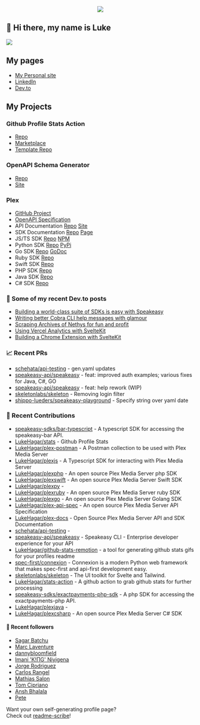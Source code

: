 <div align="center">
   <img src="https://raw.githubusercontent.com/LukeHagar/github-stats-remotion/main/out/readme.gif">
</div>

## 👋 Hi there, my name is Luke

<a href="https://hits.seeyoufarm.com"><img src="https://hits.seeyoufarm.com/api/count/incr/badge.svg?url=https%3A%2F%2Fgithub.com%2Flukehagar1212%2Fhit-counter&count_bg=%2384A1FF&title_bg=%23445DD3&icon=mocha.svg&icon_color=%23E7E7E7&title=Views&edge_flat=false"/></a>


## My pages
- [My Personal site](https://lukehagar.com/)
- [LinkedIn](https://www.linkedin.com/in/lukehagar/)
- [Dev.to](https://dev.to/lukehagar)

## My Projects

### Github Profile Stats Action
- [Repo](https://github.com/LukeHagar/stats-action)
- [Marketplace](https://github.com/marketplace/actions/profile-stats)
- [Template Repo](https://github.com/LukeHagar/stats)

### OpenAPI Schema Generator
- [Repo](https://github.com/LukeHagar/openapi-definition-generator/)
- [Site](https://oas-def-gen.lukehagar.com)

### Plex
- [GitHub Project](https://github.com/users/LukeHagar/projects/3)
- [OpenAPI Specification](https://github.com/LukeHagar/plex-api-spec)
- API Documentation [Repo](https://github.com/LukeHagar/plex-docs) [Site](https://plexapi.dev)
- SDK Documentation [Repo](https://github.com/LukeHagar/plex-sdk-docs) [Page](https://plexapi.dev/sdk-docs)
- JS/TS SDK [Repo](https://github.com/LukeHagar/plexjs) [NPM](https://www.npmjs.com/package/@lukehagar/plexjs)
- Python SDK [Repo](https://github.com/LukeHagar/plexpy) [PyPi](https://pypi.org/project/plex-api-client/)
- Go SDK [Repo](https://github.com/LukeHagar/plexgo) [GoDoc](https://pkg.go.dev/github.com/LukeHagar/plexgo)
- Ruby SDK [Repo](https://github.com/LukeHagar/plexruby)
- Swift SDK [Repo](https://github.com/LukeHagar/plexswift)
- PHP SDK [Repo](https://github.com/LukeHagar/plexphp)
- Java SDK [Repo](https://github.com/LukeHagar/plexjava)
- C# SDK [Repo](https://github.com/LukeHagar/plexcsharp)


### 📜 Some of my recent Dev.to posts

- [Building a world-class suite of SDKs is easy with Speakeasy](https://dev.to/lukehagar/building-a-world-class-suite-of-sdks-is-easy-with-speakeasy-37ba)
- [Writing better Cobra CLI help messages with glamour](https://dev.to/lukehagar/writing-better-cobra-cli-help-messages-with-glamour-1525)
- [Scraping Archives of Nethys for fun and profit](https://dev.to/lukehagar/scraping-archives-of-nethys-for-fun-and-profit-3ll3)
- [Using Vercel Analytics with SvelteKit](https://dev.to/lukehagar/using-vercel-analytics-with-sveltekit-381j)
- [Building a Chrome Extension with SvelteKit](https://dev.to/lukehagar/building-a-chrome-extension-with-sveltekit-3kb)

### 📈 Recent PRs

- [schehata/api-testing](https://github.com/schehata/api-testing/pull/1) - gen.yaml updates
- [speakeasy-api/speakeasy](https://github.com/speakeasy-api/speakeasy/pull/623) - feat: improved auth examples; various fixes for Java, C#, GO
- [speakeasy-api/speakeasy](https://github.com/speakeasy-api/speakeasy/pull/619) - feat: help rework (WIP)
- [skeletonlabs/skeleton](https://github.com/skeletonlabs/skeleton/pull/2606) - Removing login filter
- [shippo-lueders/speakeasy-playground](https://github.com/shippo-lueders/speakeasy-playground/pull/1) - Specify string over yaml date

### 👷 Recent Contributions

- [speakeasy-sdks/bar-typescript](https://github.com/speakeasy-sdks/bar-typescript) - A typescript SDK for accessing the speakeasy-bar API.
- [LukeHagar/stats](https://github.com/LukeHagar/stats) - Github Profile Stats
- [LukeHagar/plex-postman](https://github.com/LukeHagar/plex-postman) - A Postman collection to be used with Plex Media Server
- [LukeHagar/plexjs](https://github.com/LukeHagar/plexjs) - A Typescript SDK for interacting with Plex Media Server
- [LukeHagar/plexphp](https://github.com/LukeHagar/plexphp) - An open source Plex Media Server php SDK
- [LukeHagar/plexswift](https://github.com/LukeHagar/plexswift) - An open source Plex Media Server Swift SDK
- [LukeHagar/plexpy](https://github.com/LukeHagar/plexpy) - 
- [LukeHagar/plexruby](https://github.com/LukeHagar/plexruby) - An open source Plex Media Server ruby SDK
- [LukeHagar/plexgo](https://github.com/LukeHagar/plexgo) - An open source Plex Media Server Golang SDK
- [LukeHagar/plex-api-spec](https://github.com/LukeHagar/plex-api-spec) - An open source Plex Media Server API Specification
- [LukeHagar/plex-docs](https://github.com/LukeHagar/plex-docs) - Open Source Plex Media Server API and SDK Documentation
- [schehata/api-testing](https://github.com/schehata/api-testing) - 
- [speakeasy-api/speakeasy](https://github.com/speakeasy-api/speakeasy) - Speakeasy CLI - Enterprise developer experience for your API
- [LukeHagar/github-stats-remotion](https://github.com/LukeHagar/github-stats-remotion) - a tool for generating github stats gifs for your profiles readme
- [spec-first/connexion](https://github.com/spec-first/connexion) - Connexion is a modern Python web framework that makes spec-first and api-first development easy.
- [skeletonlabs/skeleton](https://github.com/skeletonlabs/skeleton) - The UI toolkit for Svelte and Tailwind.
- [LukeHagar/stats-action](https://github.com/LukeHagar/stats-action) - A github action to grab github stats for further processing
- [speakeasy-sdks/exactpayments-php-sdk](https://github.com/speakeasy-sdks/exactpayments-php-sdk) - A php SDK for accessing the exactpayments-php API.
- [LukeHagar/plexjava](https://github.com/LukeHagar/plexjava) - 
- [LukeHagar/plexcsharp](https://github.com/LukeHagar/plexcsharp) - An open source Plex Media Server C# SDK

#### 👯 Recent followers

- [Sagar Batchu](https://github.com/simplesagar)
- [Marc Laventure](https://github.com/marclave)
- [dannybloomfield](https://github.com/dannybloomfield)
- [Imani &#39;K!ΠG&#39; Niyigena ](https://github.com/ImaniAN)
- [Jorge Rodriguez](https://github.com/jorgerdz)
- [Carlos Rangel](https://github.com/CarlosRangel17)
- [Mathias Salon](https://github.com/mscreativo)
- [Tom Cipriano](https://github.com/tomcipriani)
- [Ansh Bhalala](https://github.com/bhalalansh)
- [Pete](https://github.com/virtuoushub)

Want your own self-generating profile page?   
Check out [readme-scribe](https://github.com/muesli/readme-scribe)!


